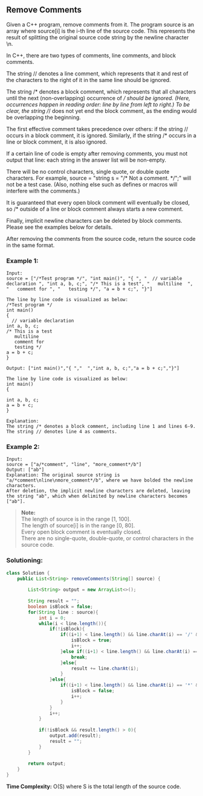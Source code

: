 ## Remove Comments

Given a C++ program, remove comments from it. The program source is an array where source[i] is the i-th line of the source code. This represents the result of splitting the original source code string by the newline character \n.

In C++, there are two types of comments, line comments, and block comments.

The string // denotes a line comment, which represents that it and rest of the characters to the right of it in the same line should be ignored.

The string /* denotes a block comment, which represents that all characters until the next (non-overlapping) occurrence of */ should be ignored. (Here, occurrences happen in reading order: line by line from left to right.) To be clear, the string /*/ does not yet end the block comment, as the ending would be overlapping the beginning.

The first effective comment takes precedence over others: if the string // occurs in a block comment, it is ignored. Similarly, if the string /* occurs in a line or block comment, it is also ignored.

If a certain line of code is empty after removing comments, you must not output that line: each string in the answer list will be non-empty.

There will be no control characters, single quote, or double quote characters. For example, source = "string s = "/* Not a comment. */";" will not be a test case. (Also, nothing else such as defines or macros will interfere with the comments.)

It is guaranteed that every open block comment will eventually be closed, so /* outside of a line or block comment always starts a new comment.

Finally, implicit newline characters can be deleted by block comments. Please see the examples below for details.

After removing the comments from the source code, return the source code in the same format.  


### Example 1:
```
Input: 
source = ["/*Test program */", "int main()", "{ ", "  // variable declaration ", "int a, b, c;", "/* This is a test", "   multiline  ", "   comment for ", "   testing */", "a = b + c;", "}"]

The line by line code is visualized as below:
/*Test program */
int main()
{ 
  // variable declaration 
int a, b, c;
/* This is a test
   multiline  
   comment for 
   testing */
a = b + c;
}

Output: ["int main()","{ ","  ","int a, b, c;","a = b + c;","}"]

The line by line code is visualized as below:
int main()
{ 
  
int a, b, c;
a = b + c;
}

Explanation: 
The string /* denotes a block comment, including line 1 and lines 6-9.  
The string // denotes line 4 as comments.
```

### Example 2:
```
Input: 
source = ["a/*comment", "line", "more_comment*/b"]
Output: ["ab"]
Explanation: The original source string is "a/*comment\nline\nmore_comment*/b", where we have bolded the newline characters. 
After deletion, the implicit newline characters are deleted, leaving the string "ab", which when delimited by newline characters becomes ["ab"].
```

> **Note:**  
> The length of source is in the range [1, 100].  
> The length of source[i] is in the range [0, 80].  
> Every open block comment is eventually closed.  
> There are no single-quote, double-quote, or control characters in the source code.  


 ### Solutioning:

```java
class Solution {
    public List<String> removeComments(String[] source) {
        
        List<String> output = new ArrayList<>();
        
        String result = "";
        boolean isBlock = false;
        for(String line : source){    
            int i = 0;
            while(i < line.length()){
                if(!isBlock){
                    if((i+1) < line.length() && line.charAt(i) == '/' && line.charAt(i+1) == '*'){
                        isBlock = true;
                        i++;
                    }else if((i+1) < line.length() && line.charAt(i) == '/' && line.charAt(i+1) == '/'){
                        break;
                    }else{
                        result += line.charAt(i);
                    }
                }else{
                    if((i+1) < line.length() && line.charAt(i) == '*' && line.charAt(i+1) == '/'){
                        isBlock = false;
                        i++;
                    }
                }
                i++;
            }
            
            if(!isBlock && result.length() > 0){
                output.add(result);
                result = "";
            }
        }
        
        return output;
    }
}
```  
**Time Complexity:** O(S) where S is the total length of the source code.   


